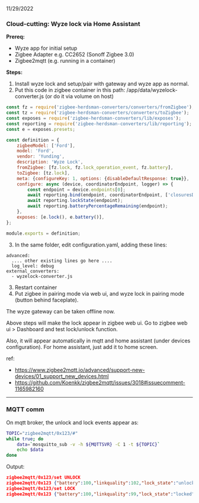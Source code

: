 11/29/2022

### Cloud-cutting: Wyze lock via Home Assistant

**Prereq:**

- Wyze app for initial setup
- Zigbee Adapter e.g. CC2652 (Sonoff Zigbee 3.0)
- Zigbee2mqtt (e.g. running in a container)

**Steps:**

1. Install wyze lock and setup/pair with gateway and wyze app as normal.
2. Put this code in zigbee container in this path: /app/data/wyzelock-converter.js   (or do it via volume on host)

```javascript
const fz = require('zigbee-herdsman-converters/converters/fromZigbee');
const tz = require('zigbee-herdsman-converters/converters/toZigbee');
const exposes = require('zigbee-herdsman-converters/lib/exposes');
const reporting = require('zigbee-herdsman-converters/lib/reporting');
const e = exposes.presets;

const definition = {
    zigbeeModel: ['Ford'],
    model: 'Ford',
    vendor: 'Yunding',
    description: 'Wyze Lock',
    fromZigbee: [fz.lock, fz.lock_operation_event, fz.battery],
    toZigbee: [tz.lock],
    meta: {configureKey: 1, options: {disableDefaultResponse: true}},
    configure: async (device, coordinatorEndpoint, logger) => {
        const endpoint = device.endpoints[0];
        await reporting.bind(endpoint, coordinatorEndpoint, ['closuresDoorLock', 'genPowerCfg']);
        await reporting.lockState(endpoint);
        await reporting.batteryPercentageRemaining(endpoint);
    },
    exposes: [e.lock(), e.battery()],
};

module.exports = definition;
```

3. In the same folder, edit configuration.yaml, adding these lines:

```
advanced:
  .... other existing lines go here ....
  log_level: debug
external_converters:
  - wyzelock-converter.js
```

3. Restart container
4. Put zigbee in pairing mode via web ui, and wyze lock in pairing mode (button behind faceplate).

The wyze gateway can be taken offline now.

Above steps will make the lock appear in zigbee web ui. Go to zigbee web ui > Dashboard and test lock/unlock function.

Also, it will appear automatically in mqtt and home assistant (under devices configuration). For home assistant, just add it to home screen.

ref:

- https://www.zigbee2mqtt.io/advanced/support-new-devices/01_support_new_devices.html
- https://github.com/Koenkk/zigbee2mqtt/issues/3018#issuecomment-1165982160

---

### MQTT comm

On mqtt broker, the unlock and lock events appear as:

```bash
TOPIC="zigbee2mqtt/0x123/#"
while true; do
	data=`mosquitto_sub -v -h ${MQTTSVR} -C 1 -t ${TOPIC}`
	echo $data
done
```

Output:

```json
zigbee2mqtt/0x123/set UNLOCK
zigbee2mqtt/0x123 {"battery":100,"linkquality":102,"lock_state":"unlocked","state":"UNLOCK"}
zigbee2mqtt/0x123/set LOCK
zigbee2mqtt/0x123 {"battery":100,"linkquality":99,"lock_state":"locked","state":"LOCK"}
```
